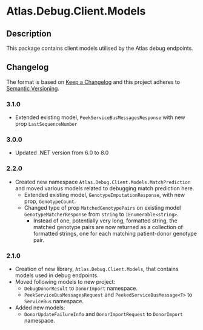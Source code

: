 ﻿# Atlas.Debug.Client.Models

## Description
This package contains client models utilised by the Atlas debug endpoints.

## Changelog
The format is based on [Keep a Changelog](https://keepachangelog.com/en/1.0.0/) and this project adheres to [Semantic Versioning](https://semver.org/spec/v2.0.0.html).

### 3.1.0
* Extended existing model, `PeekServiceBusMessagesResponse` with new prop `LastSequenceNumber`

### 3.0.0
* Updated .NET version from 6.0 to 8.0

### 2.2.0
* Created new namespace `Atlas.Debug.Client.Models.MatchPrediction` and moved various models related to debugging match prediction here.
  * Extended existing model, `GenotypeImputationResponse`, with new prop, `GenotypeCount`.
  * Changed type of prop `MatchedGenotypePairs` on existing model `GenotypeMatcherResponse` from `string` to `IEnumerable<string>`.
      * Instead of one, potentially very long, formatted string, the matched genotype pairs are now returned as a collection of formatted strings, one for each matching patient-donor genotype pair.

### 2.1.0
* Creation of new library, `Atlas.Debug.Client.Models`, that contains models used in debug endpoints.
* Moved following models to new project:
    * `DebugDonorResult` to `DonorImport` namespace.
    * `PeekServiceBusMessagesRequest` and `PeekedServiceBusMessage<T>` to `ServiceBus` namespace.
* Added new models:
    * `DonorUpdateFailureInfo` and `DonorImportRequest` to `DonorImport` namespace.